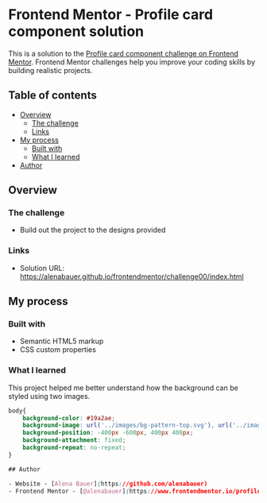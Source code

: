 # Frontend Mentor - Profile card component solution

This is a solution to the [Profile card component challenge on Frontend Mentor](https://www.frontendmentor.io/challenges/profile-card-component-cfArpWshJ). Frontend Mentor challenges help you improve your coding skills by building realistic projects. 

## Table of contents

- [Overview](#overview)
  - [The challenge](#the-challenge)
  - [Links](#links)
- [My process](#my-process)
  - [Built with](#built-with)
  - [What I learned](#what-i-learned)
- [Author](#author)

## Overview

### The challenge

- Build out the project to the designs provided

### Links

- Solution URL: https://alenabauer.github.io/frontendmentor/challenge00/index.html

## My process

### Built with

- Semantic HTML5 markup
- CSS custom properties

### What I learned

This project helped me better understand how the background can be styled using two images.

```css
body{
    background-color: #19a2ae;
    background-image: url('../images/bg-pattern-top.svg'), url('../images/bg-pattern-bottom.svg');
    background-position: -400px -600px, 400px 400px;
    background-attachment: fixed;
    background-repeat: no-repeat;
}

## Author

- Website - [Alena Bauer](https://github.com/alenabauer)
- Frontend Mentor - [@alenabauer](https://www.frontendmentor.io/profile/alenabauer)
